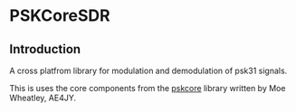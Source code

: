 ﻿PSKCoreSDR
===========================================

## Introduction

A cross platfrom library for modulation and demodulation of psk31 signals.

This is uses the core components from the [pskcore](http://www.moetronix.com/ae4jy/pskcoredll.htm) library written by Moe Wheatley, AE4JY.


